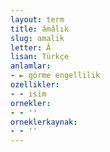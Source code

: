 ```yaml
---
layout: term
title: âmâlık
slug: amalik
letter: Â
lisan: Türkçe
anlamlar:
- ► görme engellilik
ozellikler:
- - isim
ornekler:
- - ''
orneklerkaynak:
- - ''
---
```

